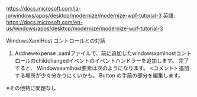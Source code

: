 https://docs.microsoft.com/ja-jp/windows/apps/desktop/modernize/modernize-wpf-tutorial-3
英語: https://docs.microsoft.com/en-us/windows/apps/desktop/modernize/modernize-wpf-tutorial-3

WindowsXamlHost コントロールとの対話
1. Addnewexpense .xamlファイルで、前に追加したwindowsxamlhostコントロールのchildchangedイベントのイベントハンドラーを追加します。 完了すると、 Windowsxamlhost要素は次のようになります。
<コメント>
追加する場所が少々分かりにくいかも。
Button の手前の部分を編集します。

※その他特に問題なし
